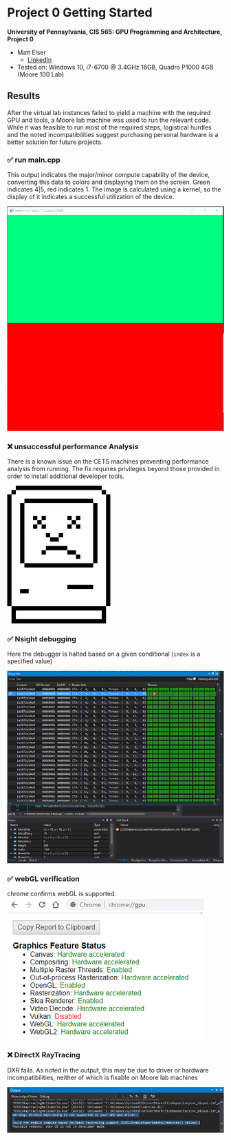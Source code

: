 Project 0 Getting Started
====================

**University of Pennsylvania, CIS 565: GPU Programming and Architecture, Project 0**

* Matt Elser
  * [LinkedIn](https://www.linkedin.com/in/matt-elser-97b8151ba/)
* Tested on: Windows 10, i7-6700 @ 3.4GHz 16GB, Quadro P1000 4GB (Moore 100 Lab)

## Results
After the virtual lab instances failed to yield a machine with the required GPU and tools, 
a Moore lab machine was used to run the relevant code. While it was feasible to run most of 
the required steps, logistical hurdles and the noted incompatibilities suggest purchasing 
personal hardware is a better solution for future projects. 

### ✅ run main.cpp
This output indicates the major/minor compute capability of the device, converting this data 
to colors and displaying them on the screen. Green indicates 4|5, red indicates 1. The image 
is calculated using a kernel, so the display of it indicates a successful utilization of the device. 

![main.cpp output](images/step_3_1_1_screenshot.png)
### ❌ unsuccessful performance Analysis
There is a known issue on the CETS machines preventing performance analysis from running. 
The fix requires privileges beyond those provided in order to install additional developer 
tools.

![sad mac from wikimedia commons](images/Sad_mac.jpeg)
### ✅ Nsight debugging
Here the debugger is halted based on a given conditional (`index` is a specified value)

![debugger example](images/step3_1_3_screenshot.png)

### ✅ webGL verification
chrome confirms webGL is supported. 
![webGL verification](images/webGL_verification.png)

### ❌ DirectX RayTracing
DXR fails. As noted in the output, this may be due to driver or hardware incompatibilities, 
neither of which is fixable on Moore lab machines 

![DXR incompatibility](images/DXR_incompatibility.png)
